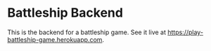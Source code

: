 # Battleship Backend

This is the backend for a battleship game. See it live at https://play-battleship-game.herokuapp.com.
